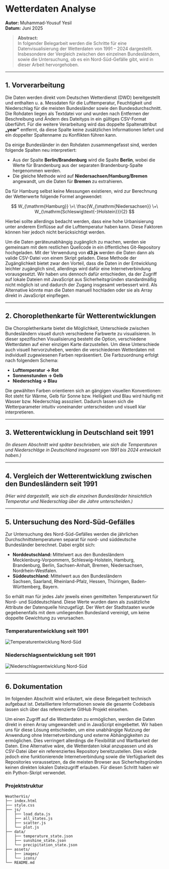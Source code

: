 # Wetterdaten Analyse

**Autor:** Muhammad-Yousuf Yesil  
**Datum:** Juni 2025

> **Abstract:**  
> In folgender Belegarbeit werden die Schritte für eine Datenvisualisierung der Wetterdaten von 1991 – 2024 dargestellt. Insbesondere der Vergleich zwischen den einzelnen Bundesländern, sowie die Untersuchung, ob es ein Nord-Süd-Gefälle gibt, wird in dieser Arbeit hervorgehoben.

---

## 1. Vorverarbeitung

Die Daten werden direkt vom Deutschen Wetterdienst (DWD) bereitgestellt und enthalten u. a. Messdaten für die Lufttemperatur, Feuchtigkeit und Niederschlag für die meisten Bundesländer sowie den Bundesdurchschnitt. Die Rohdaten liegen als Textdatei vor und wurden nach Entfernen der Beschreibung und Ändern des Dateityps in ein gültiges CSV-Format überführt. Für die weitere Verarbeitung wird das doppelte Spaltenattribut **„year"** entfernt, da diese Spalte keine zusätzlichen Informationen liefert und ein doppelter Spaltenname zu Konflikten führen kann.

Da einige Bundesländer in den Rohdaten zusammengefasst sind, werden folgende Spalten neu interpretiert:

- Aus der Spalte **Berlin/Brandenburg** wird die Spalte **Berlin**, wobei die Werte für Brandenburg aus der separaten Brandenburg-Spalte hergenommen werden.
- Die gleiche Methode wird auf **Niedersachsen/Hamburg/Bremen** angewandt, um die Daten für **Bremen** zu extrahieren.

Da für Hamburg selbst keine Messungen existieren, wird zur Berechnung der Wetterwerte folgende Formel angewendet:

$$
W_{\mathrm{Hamburg}} \=\ \frac{W_{\mathrm{Niedersachsen}} \+\ W_{\mathrm{Schleswig\text{-}Holstein}}}{2}
$$

Hierbei sollte allerdings bedacht werden, dass eine hohe Urbanisierung unter anderem Einflüsse auf die Lufttemperatur haben kann. Diese Faktoren können hier jedoch nicht berücksichtigt werden.

Um die Daten geräteunabhängig zugänglich zu machen, werden sie gemeinsam mit dem restlichen Quellcode in ein öffentliches Git-Repository hochgeladen. Mit der Verwendung von **d3.js** werden die Daten dann als valide CSV-Datei von einem Skript geladen. Diese Methode der Zugänglichkeit bietet zwar den Vorteil, dass die Daten in der Entwicklung leichter zugänglich sind, allerdings wird dafür eine Internetverbindung vorausgesetzt. Wir haben uns dennoch dafür entschieden, da der Zugriff auf lokale Dateien mit JavaScript aus Sicherheitsgründen standardmäßig nicht möglich ist und dadurch der Zugang insgesamt verbessert wird. Als Alternative könnte man die Daten manuell hochladen oder sie als Array direkt in JavaScript einpflegen.

---

## 2. Choroplethenkarte für Wetterentwicklungen

Die Choroplethenkarte bietet die Möglichkeit, Unterschiede zwischen Bundesländern visuell durch verschiedene Farbwerte zu visualisieren. In dieser spezifischen Visualisierung besteht die Option, verschiedene Wetterdaten auf einer einzigen Karte darzustellen. Um diese Unterschiede auch visuell hervorzuheben, werden die verschiedenen Wetterdaten mit individuell zugewiesenen Farben repräsentiert. Die Farbzuordnung erfolgt nach folgendem Schema:

- **Lufttemperatur → Rot**
- **Sonnenstunden → Gelb**
- **Niederschlag → Blau**

Die gewählten Farben orientieren sich an gängigen visuellen Konventionen:  
Rot steht für Wärme, Gelb für Sonne bzw. Helligkeit und Blau wird häufig mit Wasser bzw. Niederschlag assoziiert. Dadurch lassen sich die Wetterparameter intuitiv voneinander unterscheiden und visuell klar interpretieren.

---

## 3. Wetterentwicklung in Deutschland seit 1991

*(In diesem Abschnitt wird später beschrieben, wie sich die Temperaturen und Niederschläge in Deutschland insgesamt von 1991 bis 2024 entwickelt haben.)*

---

## 4. Vergleich der Wetterentwicklung zwischen den Bundesländern seit 1991

*(Hier wird dargestellt, wie sich die einzelnen Bundesländer hinsichtlich Temperatur und Niederschlag über die Jahre unterscheiden.)*

---

## 5. Untersuchung des Nord-Süd-Gefälles

Zur Untersuchung des Nord-Süd-Gefälles werden die jährlichen Durchschnittstemperaturen separat für nord- und süddeutsche Bundesländer berechnet. Dabei ergibt sich:

- **Norddeutschland:** Mittelwert aus den Bundesländern  
  Mecklenburg-Vorpommern, Schleswig-Holstein, Hamburg, Brandenburg, Berlin, Sachsen-Anhalt, Bremen, Niedersachsen, Nordrhein-Westfalen.
- **Süddeutschland:** Mittelwert aus den Bundesländern  
  Sachsen, Saarland, Rheinland-Pfalz, Hessen, Thüringen, Baden-Württemberg, Bayern.

So erhält man für jedes Jahr jeweils einen gemittelten Temperaturwert für Nord- und Süddeutschland. Diese Werte wurden dann als zusätzliche Attribute der Datenquelle hinzugefügt. Der Wert der Stadtstaaten wurde gegebenenfalls mit dem umliegenden Bundesland vereinigt, um keine doppelte Gewichtung zu verursachen.

### Temperaturentwicklung seit 1991

![Temperaturentwicklung Nord-Süd](temp_noso.png)

### Niederschlagsentwicklung seit 1991

![Niederschlagsentwicklung Nord-Süd](sd_noso.png)

---

## 6. Dokumentation

Im folgenden Abschnitt wird erläutert, wie diese Belegarbeit technisch aufgebaut ist. Detailliertere Informationen sowie die gesamte Codebasis lassen sich über das referenzierte GitHub Projekt einsehen.

Um einen Zugriff auf die Wetterdaten zu ermöglichen, werden die Daten direkt in einen Array umgewandelt und in JavaScript eingebettet. Wir haben uns für diese Lösung entschieden, um eine unabhängige Nutzung der Anwendung ohne Internetverbindung und externe Abhängigkeiten zu ermöglichen. Dies verringert allerdings die Flexibilität und Wartbarkeit der Daten. Eine Alternative wäre, die Wetterdaten lokal anzupassen und als CSV-Datei über ein referenziertes Repository bereitzustellen. Dies würde jedoch eine funktionierende Internetverbindung sowie die Verfügbarkeit des Repositories voraussetzen, da die meisten Browser aus Sicherheitsgründen keinen direkten lokalen Dateizugriff erlauben. Für diesen Schritt haben wir ein Python-Skript verwendet.

### Projektstruktur

```
WeatherVis/
├── index.html
├── style.css
├── js/
│   ├── load_data.js
│   ├── all_states.js
│   ├── scatter.js
│   └── plot.js
├── data/
│   ├── temperature_state.json
│   ├── sunshine_state.json
│   └── precipitation_state.json
├── assets/
│   ├── images/
│   └── icons/
└── README.md
```
